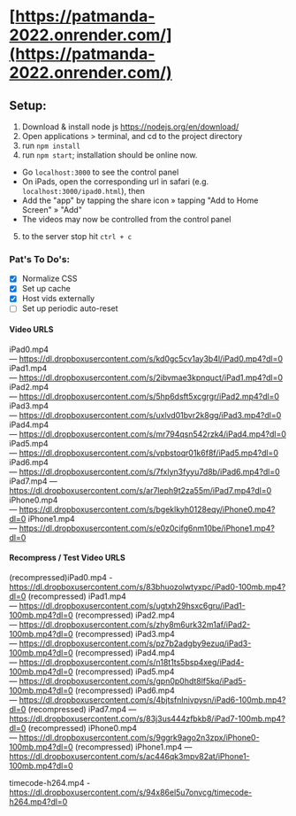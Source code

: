 # [https://patmanda-2022.onrender.com/](https://patmanda-2022.onrender.com/)

## Setup:

1. Download & install node js https://nodejs.org/en/download/
2. Open applications > terminal, and cd to the project directory
3. run `npm install`
4. run `npm start`; installation should be online now.

- Go `localhost:3000` to see the control panel
- On iPads, open the corresponding url in safari (e.g. `localhost:3000/ipad0.html`), then
- Add the "app" by tapping the share icon » tapping "Add to Home Screen" » "Add"
- The videos may now be controlled from the control panel

5. to the server stop hit `ctrl + c`

### Pat's To Do's:

- [x] Normalize CSS
- [x] Set up cache
- [x] Host vids externally
- [ ] Set up periodic auto-reset

#### Video URLS

iPad0.mp4 — https://dl.dropboxusercontent.com/s/kd0gc5cv1ay3b4l/iPad0.mp4?dl=0
iPad1.mp4 — https://dl.dropboxusercontent.com/s/2ibvmae3kpnquct/iPad1.mp4?dl=0
iPad2.mp4 — https://dl.dropboxusercontent.com/s/5hp6dsft5xcgrgr/iPad2.mp4?dl=0
iPad3.mp4 — https://dl.dropboxusercontent.com/s/uxlvd01bvr2k8gg/iPad3.mp4?dl=0
iPad4.mp4 — https://dl.dropboxusercontent.com/s/mr794qsn542rzk4/iPad4.mp4?dl=0
iPad5.mp4 — https://dl.dropboxusercontent.com/s/vpbstoqr01k6f8f/iPad5.mp4?dl=0
iPad6.mp4 — https://dl.dropboxusercontent.com/s/7fxlyn3fyyu7d8b/iPad6.mp4?dl=0
iPad7.mp4 — https://dl.dropboxusercontent.com/s/ar7leph9t2za55m/iPad7.mp4?dl=0
iPhone0.mp4 — https://dl.dropboxusercontent.com/s/bgeklkyh0128eqy/iPhone0.mp4?dl=0
iPhone1.mp4 — https://dl.dropboxusercontent.com/s/e0z0cifg6nm10be/iPhone1.mp4?dl=0

#### Recompress / Test Video URLS

(recompressed)iPad0.mp4 - https://dl.dropboxusercontent.com/s/83bhuozolwtyxpc/iPad0-100mb.mp4?dl=0
(recompressed) iPad1.mp4 — https://dl.dropboxusercontent.com/s/ugtxh29hsxc6gru/iPad1-100mb.mp4?dl=0
(recompressed) iPad2.mp4 — https://dl.dropboxusercontent.com/s/zhy8m6urk32m1af/iPad2-100mb.mp4?dl=0
(recompressed) iPad3.mp4 — https://dl.dropboxusercontent.com/s/pz7b2adgby9ezuq/iPad3-100mb.mp4?dl=0
(recompressed) iPad4.mp4 — https://dl.dropboxusercontent.com/s/n18t1ts5bsp4xeg/iPad4-100mb.mp4?dl=0
(recompressed) iPad5.mp4 — https://dl.dropboxusercontent.com/s/gpn0p0hdt8lf5kq/iPad5-100mb.mp4?dl=0
(recompressed) iPad6.mp4 — https://dl.dropboxusercontent.com/s/4bjtsfnlnivpysn/iPad6-100mb.mp4?dl=0
(recompressed) iPad7.mp4 — https://dl.dropboxusercontent.com/s/83j3us444zfbkb8/iPad7-100mb.mp4?dl=0
(recompressed) iPhone0.mp4 — https://dl.dropboxusercontent.com/s/9ggrk9ago2n3zpx/iPhone0-100mb.mp4?dl=0
(recompressed) iPhone1.mp4 — https://dl.dropboxusercontent.com/s/ac446qk3mpv82at/iPhone1-100mb.mp4?dl=0

timecode-h264.mp4 - https://dl.dropboxusercontent.com/s/94x86el5u7onvcg/timecode-h264.mp4?dl=0
